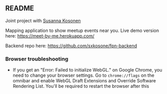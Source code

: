 ## README
Joint project with <a href="https://github.com/sxkosone">Susanna Kosonen</a>

Mapping application to show meetup events near you. Live demo version here: https://meet-by-me.herokuapp.com/

Backend repo here: https://github.com/sxkosone/fpn-backend

### Browser troubleshooting
- If you get an "Error: Failed to initialize WebGL." on Google Chrome, you need to change your browser settings. Go to `chrome://flags` on the omnibar and enable WebGL Draft Extensions and Override Software Rendering List. You'll be required to restart the browser after this

